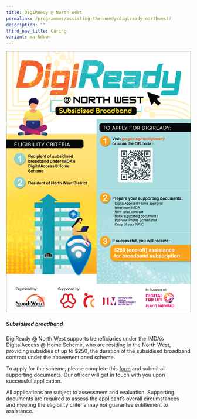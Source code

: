 ```yaml
---
title: DigiReady @ North West
permalink: /programmes/assisting-the-needy/digiready-northwest/
description: ""
third_nav_title: Caring
variant: markdown
---
```

![](/images/digiready%20@%20north%20west-%20internet%20access%20poster_2023_03-02.jpg)

##### **Subsidised broadband**
  
   DigiReady @ North West supports beneficiaries under the IMDA’s DigitalAccess @ Home Scheme, who are residing in the North West, providing subsidies of up to $250, the duration of the subsidised broadband contract under the abovementioned scheme.

To apply for the scheme, please complete this [form](https://go.gov.sg/nwdigiready) and submit all supporting documents. Our officer will get in touch with you upon successful application.

All applications are subject to assessment and evaluation.          Supporting documents are required to assess the applicant’s overall circumstances and meeting the eligibility criteria may not guarantee entitlement to assistance.